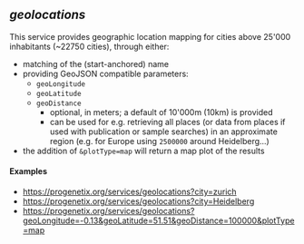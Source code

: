 ## _geolocations_

This service provides geographic location mapping for cities above 25'000
inhabitants (\~22750 cities), through either:

* matching of the (start-anchored) name
* providing GeoJSON compatible parameters:
  - `geoLongitude`
  - `geoLatitude`
  - `geoDistance`
    * optional, in meters; a default of 10'000m (10km) is provided
    * can be used for e.g. retrieving all places (or data from places if used
    with publication or sample searches) in an approximate region (e.g. for
    Europe using `2500000` around Heidelberg...)
* the addition of `&plotType=map` will return a map plot of the results

#### Examples

* <https://progenetix.org/services/geolocations?city=zurich>
* <https://progenetix.org/services/geolocations?city=Heidelberg>
* <https://progenetix.org/services/geolocations?geoLongitude=-0.13&geoLatitude=51.51&geoDistance=100000&plotType=map>

